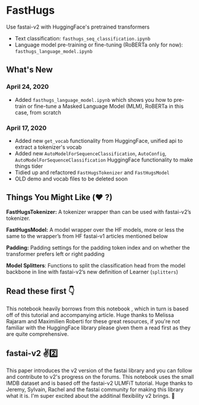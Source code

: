 # FastHugs
Use fastai-v2 with HuggingFace's pretrained transformers

- Text classification: `fasthugs_seq_classification.ipynb` 
- Language model pre-training or fine-tuning (RoBERTa only for now): `fasthugs_language_model.ipynb`

## What's New

### April 24, 2020
- Added `fasthugs_language_model.ipynb` which shows you how to pre-train or fine-tune a Masked Language Model (MLM), RoBERTa in this case, from scratch 

### April 17, 2020
- Added new `get_vocab` functionality from HuggingFace, unified api to extract a tokenizer's vocab
- Added new `AutoModelForSequenceClassification`, `AutoConfig`, `AutoModelForSequenceClassification` HuggingFace functionality to make things tider
- Tidied up and refactored `FastHugsTokenizer` and `FastHugsModel`
- OLD demo and vocab files to be deleted soon 

## Things You Might Like (❤️ ?)
**FastHugsTokenizer:** A tokenizer wrapper than can be used with fastai-v2’s tokenizer.

**FastHugsModel:** A model wrapper over the HF models, more or less the same to the wrapper’s from HF fastai-v1 articles mentioned below

**Padding:** Padding settings for the padding token index and on whether the transformer prefers left or right padding

**Model Splitters**: Functions to split the classification head from the model backbone in line with fastai-v2’s new definition of Learner (`splitters`)

## Read these first 👇
This notebook heavily borrows from this notebook , which in turn is based off of this tutorial and accompanying article. Huge thanks to Melissa Rajaram and Maximilien Roberti for these great resources, if you're not familiar with the HuggingFace library please given them a read first as they are quite comprehensive.

## fastai-v2 ✌️2️⃣
This paper introduces the v2 version of the fastai library and you can follow and contribute to v2's progress on the forums. This notebook uses the small IMDB dataset and is based off the fastai-v2 ULMFiT tutorial. Huge thanks to Jeremy, Sylvain, Rachel and the fastai community for making this library what it is. I'm super excited about the additinal flexibility v2 brings. 🎉
